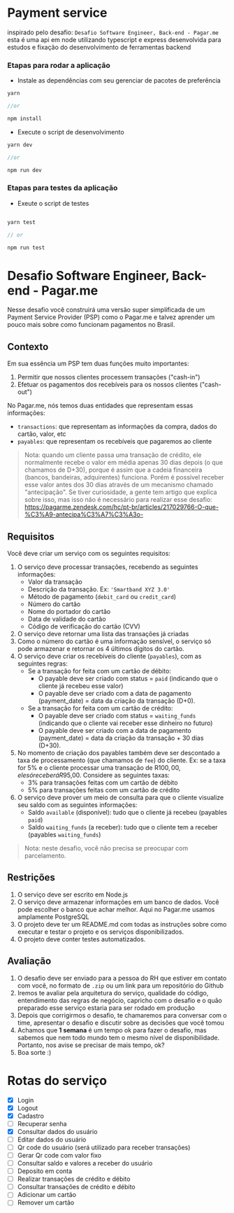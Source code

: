 # Payment service

inspirado pelo desafio: `Desafio Software Engineer, Back-end - Pagar.me` esta é uma api em node utilizando typescript e express desenvolvida para estudos e fixação do desenvolvimento de ferramentas backend

### Etapas para rodar a aplicação

- Instale as dependências com seu gerenciar de pacotes de preferência

```ts
yarn

//or

npm install
```

- Execute o script de desenvolvimento

```ts
yarn dev

//or

npm run dev
```

### Etapas para testes da aplicação

- Exeute o script de testes

```ts

yarn test

// or

npm run test

```

# Desafio Software Engineer, Back-end - Pagar.me

Nesse desafio você construirá uma versão super simplificada de um Payment Service Provider (PSP) como o Pagar.me e talvez aprender um pouco mais sobre como funcionam pagamentos no Brasil.

## Contexto

Em sua essência um PSP tem duas funções muito importantes:

1. Permitir que nossos clientes processem transações ("cash-in")
2. Efetuar os pagamentos dos recebíveis para os nossos clientes ("cash-out")

No Pagar.me, nós temos duas entidades que representam essas informações:

- `transactions`: que representam as informações da compra, dados do cartão, valor, etc
- `payables`: que representam os recebíveis que pagaremos ao cliente

> Nota: quando um cliente passa uma transação de crédito, ele normalmente recebe o valor em média apenas 30 dias depois (o que chamamos de D+30), porque é assim que a cadeia financeira (bancos, bandeiras, adquirentes) funciona. Porém é possível receber esse valor antes dos 30 dias através de um mecanismo chamado "antecipação". Se tiver curiosidade, a gente tem artigo que explica sobre isso, mas isso não é necessário para realizar esse desafio: https://pagarme.zendesk.com/hc/pt-br/articles/217029766-O-que-%C3%A9-antecipa%C3%A7%C3%A3o-

## Requisitos

Você deve criar um serviço com os seguintes requisitos:

1. O serviço deve processar transações, recebendo as seguintes informações:
   - Valor da transação
   - Descrição da transação. Ex: `'Smartband XYZ 3.0'`
   - Método de pagamento (`debit_card` ou `credit_card`)
   - Número do cartão
   - Nome do portador do cartão
   - Data de validade do cartão
   - Código de verificação do cartão (CVV)
2. O serviço deve retornar uma lista das transações já criadas
3. Como o número do cartão é uma informação sensível, o serviço só pode armazenar e retornar os 4 últimos dígitos do cartão.
4. O serviço deve criar os recebíveis do cliente (`payables`), com as seguintes regras:
   - Se a transação for feita com um cartão de débito:
     - O payable deve ser criado com status = `paid` (indicando que o cliente já recebeu esse valor)
     - O payable deve ser criado com a data de pagamento (payment_date) = data da criação da transação (D+0).
   - Se a transação for feita com um cartão de crédito:
     - O payable deve ser criado com status = `waiting_funds` (indicando que o cliente vai receber esse dinheiro no futuro)
     - O payable deve ser criado com a data de pagamento (payment_date) = data da criação da transação + 30 dias (D+30).
5. No momento de criação dos payables também deve ser descontado a taxa de processamento (que chamamos de `fee`) do cliente. Ex: se a taxa for 5% e o cliente processar uma transação de R$100,00, ele só receberá R$95,00. Considere as seguintes taxas:
   - 3% para transações feitas com um cartão de débito
   - 5% para transações feitas com um cartão de crédito
6. O serviço deve prover um meio de consulta para que o cliente visualize seu saldo com as seguintes informações:
   - Saldo `available` (disponível): tudo que o cliente já recebeu (payables `paid`)
   - Saldo `waiting_funds` (a receber): tudo que o cliente tem a receber (payables `waiting_funds`)

> Nota: neste desafio, você não precisa se preocupar com parcelamento.

## Restrições

1. O serviço deve ser escrito em Node.js
2. O serviço deve armazenar informações em um banco de dados. Você pode escolher o banco que achar melhor. Aqui no Pagar.me usamos amplamente PostgreSQL
3. O projeto deve ter um README.md com todas as instruções sobre como executar e testar o projeto e os serviços disponibilizados.
4. O projeto deve conter testes automatizados.

## Avaliação

1. O desafio deve ser enviado para a pessoa do RH que estiver em contato com você, no formato de `.zip` ou um link para um repositório do Github
2. Iremos te avaliar pela arquitetura do serviço, qualidade do código, entendimento das regras de negócio, capricho com o desafio e o quão preparado esse serviço estaria para ser rodado em produção
3. Depois que corrigirmos o desafio, te chamaremos para conversar com o time, apresentar o desafio e discutir sobre as decisões que você tomou
4. Achamos que **1 semana** é um tempo ok para fazer o desafio, mas sabemos que nem todo mundo tem o mesmo nível de disponibilidade. Portanto, nos avise se precisar de mais tempo, ok?
5. Boa sorte :)

# Rotas do serviço

- [x] Login
- [x] Logout
- [x] Cadastro
- [ ] Recuperar senha
- [x] Consultar dados do usuário
- [ ] Editar dados do usuário
- [ ] Qr code do usuário (será utilizado para receber transações)
- [ ] Gerar Qr code com valor fixo
- [ ] Consultar saldo e valores a receber do usuário
- [ ] Deposito em conta
- [ ] Realizar transações de crédito e débito
- [ ] Consultar transações de crédito e débito
- [ ] Adicionar um cartão
- [ ] Remover um cartão
